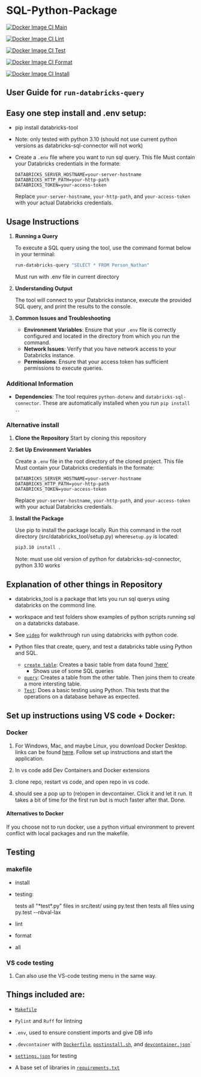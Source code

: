 # SQL-Python-Package

[![Docker Image CI Main](https://github.com/Nathan-Bush46/IDS706-python-package/actions/workflows/main.yml/badge.svg)](https://github.com/Nathan-Bush46/IDS706-python-package/actions/workflows/main.yml)

[![Docker Image CI Lint](https://github.com/Nathan-Bush46/IDS706-python-package/actions/workflows/lint.yml/badge.svg)](https://github.com/Nathan-Bush46/IDS706-python-package/actions/workflows/lint.yml)

[![Docker Image CI Test](https://github.com/Nathan-Bush46/IDS706-python-package/actions/workflows/test.yml/badge.svg)](https://github.com/Nathan-Bush46/IDS706-python-package/actions/workflows/test.yml)

[![Docker Image CI Format](https://github.com/Nathan-Bush46/IDS706-python-package/actions/workflows/format.yml/badge.svg)](https://github.com/Nathan-Bush46/IDS706-python-package/actions/workflows/format.yml)

[![Docker Image CI Install](https://github.com/Nathan-Bush46/IDS706-python-package/actions/workflows/install.yml/badge.svg)](https://github.com/Nathan-Bush46/IDS706-python-package/actions/workflows/install.yml)


## User Guide for `run-databricks-query`

## Easy one step install and .env setup: 

* pip install databricks-tool
* Note: only tested with python 3.10 (should not use current python versions as databricks-sql-connector will not work)

*  Create a `.env` file where you want to run sql query. This file Must contain your Databricks credentials in the formate:
   ```
   DATABRICKS_SERVER_HOSTNAME=your-server-hostname
   DATABRICKS_HTTP_PATH=your-http-path
   DATABRICKS_TOKEN=your-access-token
   ```

   Replace `your-server-hostname`, `your-http-path`, and `your-access-token` with your actual Databricks credentials.

## Usage Instructions

1. **Running a Query**

   To execute a SQL query using the tool, use the command format below in your terminal:

   ```bash
   run-databricks-query "SELECT * FROM Person_Nathan"
   ```
   Must run with .env file in current directory 

2. **Understanding Output**

   The tool will connect to your Databricks instance, execute the provided SQL query, and print the results to the console.

3. **Common Issues and Troubleshooting**

    - **Environment Variables**: Ensure that your `.env` file is correctly configured and located in the directory from which you run the command.
    - **Network Issues**: Verify that you have network access to your Databricks instance.
    - **Permissions**: Ensure that your access token has sufficient permissions to execute queries.

### **Additional Information**

- **Dependencies**: The tool requires `python-dotenv` and `databricks-sql-connector`. These are automatically installed when you run `pip install .`.

### Alternative install
1. **Clone the Repository**
   Start by cloning this repository 

2. **Set Up Environment Variables**

   Create a `.env` file in the root directory of the cloned project. This file Must contain your Databricks credentials in the formate:
   ```
   DATABRICKS_SERVER_HOSTNAME=your-server-hostname
   DATABRICKS_HTTP_PATH=your-http-path
   DATABRICKS_TOKEN=your-access-token
   ```

   Replace `your-server-hostname`, `your-http-path`, and `your-access-token` with your actual Databricks credentials.

3. **Install the Package**

   Use pip to install the package locally. Run this command in the root directory (src/databricks_tool/setup.py) where`setup.py` is located:
   ```bash
   pip3.10 install .
   ```

   Note: must use old version of python for databricks-sql-connector, python 3.10 works


## Explanation of other things in Repository 

* databricks_tool is a package that lets you run sql querys using databricks on the commond line.

* workspace and test folders show examples of python scripts running sql on a databricks database.

* See [`video`](https://www.youtube.com/watch?v=rTuY1ctXtiI) for walkthrough run using databricks with python code.

* Python files that create, query, and test a databricks table using Python and SQL.
    * [`create table`](src/main_workspace/make_table.py): Creates a basic table from data found ['here'](https://www.kaggle.com/datasets/uom190346a/sleep-health-and-lifestyle-dataset?resource=download)
        * Shows use of some SQL queries
    * [`query`](src/main_workspace/query.py): Creates a table from the other table. Then joins them to create a more intersting table.
    * [`Test`](src/tests/tests.py): Does a basic testing using Python. This tests that the operations on a database behave as expected. 

## Set up instructions using VS code + Docker: 
### Docker
1. For Windows, Mac, and maybe Linux, you download Docker Desktop. links can be found [here](https://docs.docker.com/engine/install/). Follow set up instructions and start the application.

2. In vs code add Dev Containers and Docker extensions 

3. clone repo, restart vs code, and open repo in vs code.

4. should see a pop up to (re)open in devcontainer. Click it and let it run. It takes a bit of time for the first run but is much faster after that. Done.

#### Alternatives to Docker
If you choose not to run docker, use a python virtual environment to prevent conflict with local packages and run the makefile.
 
## Testing

### makefile  
* install

* testing:

    tests all "\*test\*.py" files in src/test/ using py.test then tests all files using py.test --nbval-lax

* lint

* format

* all 

### VS code testing  
1. Can also use the VS-code testing menu in the same way.

## Things included are:

* [`Makefile`](Makefile)

* `Pylint` and `Ruff` for lintning

* `.env`, used to ensure constient imports and give DB info

* `.devcontainer` with [`Dockerfile`](/.devcontainer/Dockerfile), [`postinstall.sh`](/.devcontainer/postinstall.sh), and [`devcontainer.json`](/.devcontainer/devcontainer.json)`

*  [`settings.json`](.vscode/settings.json) for testing

*  A base set of libraries in [`requirements.txt`](requirements.txt)
